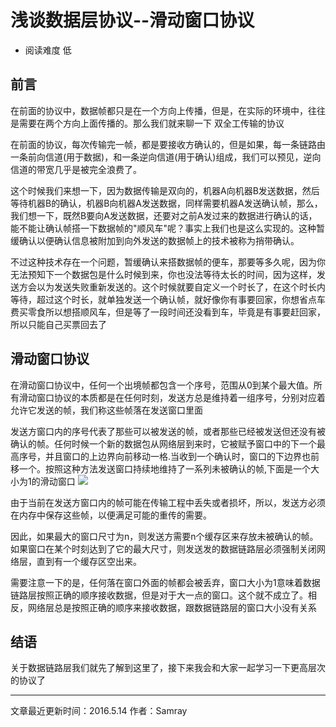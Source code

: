 # 浅谈数据层协议--滑动窗口协议
* 阅读难度 低

## 前言
在前面的协议中，数据帧都只是在一个方向上传播，但是，在实际的环境中，往往是需要在两个方向上面传播的。那么我们就来聊一下
双全工传输的协议

在前面的协议，每次传输完一帧，都是要接收方确认的，但是如果，每一条链路由一条前向信道(用于数据)，和一条逆向信道(用于确认)组成，我们可以预见，逆向信道的带宽几乎是被完全浪费了。

这个时候我们来想一下，因为数据传输是双向的，机器A向机器B发送数据，然后等待机器B的确认，机器B向机器A发送数据，同样需要机器A发送确认帧，那么，我们想一下，既然B要向A发送数据，还要对之前A发过来的数据进行确认的话，能不能让确认帧搭一下数据帧的"顺风车"呢？事实上我们也是这么实现的。这种暂缓确认以便确认信息被附加到向外发送的数据帧上的技术被称为捎带确认。

不过这种技术存在一个问题，暂缓确认来搭数据帧的便车，那要等多久呢，因为你无法预知下一个数据包是什么时候到来，你也没法等待太长的时间，因为这样，发送方会以为发送失败重新发送的。这个时候就要自定义一个时长了，在这个时长内等待，超过这个时长，就单独发送一个确认帧，就好像你有事要回家，你想省点车费买零食所以想搭顺风车，但是等了一段时间还没看到车，毕竟是有事要赶回家，所以只能自己买票回去了

## 滑动窗口协议
在滑动窗口协议中，任何一个出境帧都包含一个序号，范围从0到某个最大值。所有滑动窗口协议的本质都是在任何时刻，发送方总是维持着一组序号，分别对应着允许它发送的帧，我们称这些帧落在发送窗口里面

发送方窗口内的序号代表了那些可以被发送的帧，或者那些已经被发送但还没有被确认的帧。任何时候一个新的数据包从网络层到来时，它被赋予窗口中的下一个最高序号，并且窗口的上边界向前移动一格.当收到一个确认时，窗口的下边界也前移一个。按照这种方法发送窗口持续地维持了一系列未被确认的帧,下面是一个大小为1的滑动窗口
![](https://github.com/SeaHub/BlogOfComputerNetwork/blob/master/res/window.png)

由于当前在发送方窗口内的帧可能在传输工程中丢失或者损坏，所以，发送方必须在内存中保存这些帧，以便满足可能的重传的需要。

因此，如果最大的窗口尺寸为n，则发送方需要n个缓存区来存放未被确认的帧。如果窗口在某个时刻达到了它的最大尺寸，则发送发的数据链路层必须强制关闭网络层，直到有一个缓存区空出来。

需要注意一下的是，任何落在窗口外面的帧都会被丢弃，窗口大小为1意味着数据链路层按照正确的顺序接收数据，但是对于大一点的窗口。这个就不成立了。相反，网络层总是按照正确的顺序来接收数据，跟数据链路层的窗口大小没有关系

## 结语
关于数据链路层我们就先了解到这里了，接下来我会和大家一起学习一下更高层次的协议了

---
文章最近更新时间：2016.5.14
作者：Samray
